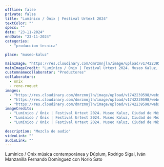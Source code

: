 ```yaml
---
offline: false
private: false
title: "Lumínico / Ónix | Festival Urtext 2024"
textColor: ""
specs: ""
date: "23-11-2024"  
endDate: "23-11-2024"
categories:  
  - "produccion-tecnica"

place: "museo-kaluz"

mainImage: "https://res.cloudinary.com/dmrzmnjln/image/upload/v1742239598/website/projects/produccion-tecnica/snjnykamzhyjc8isctmv.jpg"
mainImageCredit: "Lumínico / Ónix | Festival Urtext 2024. Museo Kaluz, Ciudad de México, 2024. Fotografía: Josué Martínez.."
customnamecollaborator: "Productores"
collaborators:
  - onix
  - rene-roquet
images:
  - "https://res.cloudinary.com/dmrzmnjln/image/upload/v1742239598/website/projects/produccion-tecnica/snjnykamzhyjc8isctmv.jpg"
  - "https://res.cloudinary.com/dmrzmnjln/image/upload/v1742239598/website/projects/produccion-tecnica/zkr6albzvyipwazmlx03.jpg"
  - "https://res.cloudinary.com/dmrzmnjln/image/upload/v1742239598/website/projects/produccion-tecnica/u1fgx25zjvpgoqg6qw7w.jpg"
imageCredits:
  - "Lumínico / Ónix | Festival Urtext 2024. Museo Kaluz, Ciudad de México, 2024. Fotografía: Josué Martínez."
  - "Lumínico / Ónix | Festival Urtext 2024. Museo Kaluz, Ciudad de México, 2024. Fotografía: Josué Martínez."
  - "Lumínico / Ónix | Festival Urtext 2024. Museo Kaluz, Ciudad de México, 2024. Fotografía: Josué Martínez."
  
description: "Mezcla de audio"
videoLink: ""
audioLink: ""
---
```


Lumínico / Onix música contemporánea y  Dúplum, Rodrigo Sigal, Iván Manzanilla Fernando Domínguez con Norio Sato    